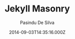 ---
title: Jekyll Masonry
github: https://github.com/pasindud/jekyll-masonry
demo: https://pasindud.github.io/
author: Pasindu De Silva
ssg:
  - Jekyll
cms:
  - No Cms
date: 2014-09-03T14:35:16.000Z
description: Jekyll theme based on masonry
stale: true
disabled: true
disabled_reason: demo url not found
---
